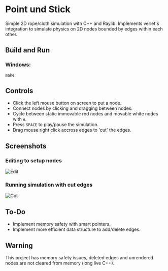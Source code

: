 # Point und Stick

Simple 2D rope/cloth simulation with C++ and Raylib. Implements verlet's integration to simulate physics on 2D nodes bounded by edges within each other.

## Build and Run

### Windows:
`make`

## Controls

- Click the left mouse button on screen to put a node.
- Connect nodes by clicking and dragging between nodes.
- Cycle between static immovable red nodes and movable white nodes with `A`.
- Press `SPACE` to play/pause the simulation.
- Drag mouse right click accross edges to 'cut' the edges.

## Screenshots
### Editing to setup nodes
![Edit](https://i.imgur.com/eKXwvWd.png)  

### Running simulation with cut edges
![Cut](https://i.imgur.com/fFCO2k4.png)  


## To-Do
- Implement memory safety with smart pointers.
- Implement more efficient data structure to add/delete edges.

## Warning

This project has memory safety issues, deleted edges and unrendered nodes are not cleared from memory (long live C++).